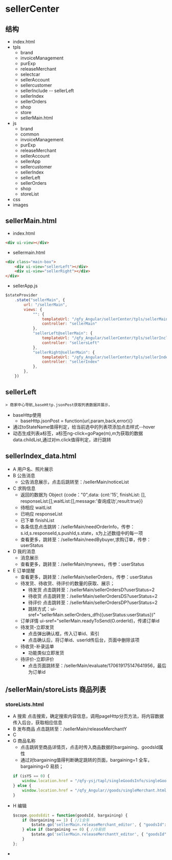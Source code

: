 # sellerCenter
## 结构
* index.html
* tpls
    * brand
    * invoiceManagement
    * purExp
    * releaseMerchant
    * selectcar
    * sellerAccount
    * sellercustomer
    * sellerInclude -- sellerLeft
    * sellerIndex
    * sellerOrders
    * shop
    * store
    * sellerMain.html
* js
    * brand
    * common
    * invoiceManagement
    * purExp
    * releaseMerchant
    * sellerAccount
    * sellerApp
    * sellercustomer
    * sellerIndex
    * sellerLeft
    * sellerOrders
    * shop
    * storeList
* css
* images
## sellerMain.html
* index.html
```html
<div ui-view></div>
```
* sellermain.html
```html
<div class="main-box">
    <div ui-view="sellerLeft"></div>
    <div ui-view="sellerRight"></div>
</div>
```
* sellerApp.js
```js
$stateProvider
    .state("sellerMain", {
        url: "/sellerMain",
        views: {
            "": {
                templateUrl: "/qfy_Angular/sellerCenter/tpls/sellerMain.html",
                controller: "sellerMain"
            },
            "sellerLeft@sellerMain": {
                templateUrl: "/qfy_Angular/sellerCenter/tpls/sellerInclude/sellersLeft.html",
                controller: "sellersLeft"
            },
            "sellerRight@sellerMain": {
                templateUrl: "/qfy_Angular/sellerCenter/tpls/sellerIndex/sellerIndex_data.html",
                controller: "sellerIndex"
            },
        },
    })
```
## sellerLeft
    > 商家中心导航,baseHttp.jsonPost获取列表数据并展示，
* baseHttp使用
    * baseHttp.jsonPost = function(url,param,back,error){}
* 通过toStateName值得判定，给当前选中的列表项添加点击样式--hover
* 动态生成列表a标签，a标签ng-click=goPage(m),m为获取的数据data.childList,通过对m.click值得判定，进行跳转
## sellerIndex_data.html
* A 用户名、照片展示
* B 公告消息
    * 公告消息展示，点击后跳转至：/sellerMain/noticeList
* C 求购信息
    * 返回的数据为 Object {code："0",data: {cnt:'15', finishList: [], responseList:[],waitList:[],message:'查询成功',result:true}}
    * 待相应 waitList
    * 已响应 responseList
    * 已下单 finishList
    * 各条信息点击跳转：/sellerMain/needOrderInfo，传参：s.id,s.responseId,s.pushId,s.state，s为上述数组中的每一项
    * 查看更多，跳转至：/sellerMain/needBybuyer,求购订单，传参：userStatus
* D 我的消息
    * 消息展示
    * 查看更多，跳转至：/sellerMain/mynews，传参：userStatus
* E 订单提醒
    * 查看更多，跳转至：/sellerMain/sellerOrders，传参：userStatus
    * 待发货、待收货、待评价的数量的获取、展示；
        * 待发货 点击跳转至：/sellerMain/sellerOrdersD?userStatus=2
        * 待收货 点击跳转至：/sellerMain/sellerOrdersDS?userStatus=2
        * 待评价 点击跳转至：/sellerMain/sellerOrdersDP?userStatus=2
        * 跳转方式：ui-sref="sellerMain.sellerOrders_dfh({userStatus:userStatus})"
    * 订单详情 ui-sref="sellerMain.readyToSend(O.orderId)，传递订单id
    * 待发货-立即发货
        * 点击弹出确认框，传入订单id、索引
        * 点击确认后，将订单id、userId传后台，页面中删除该项
    * 待收货-补录运单
        * 功能类似立即发货
    * 待评价-立即评价
        * 点击页面跳转至：/sellerMain/evaluate/170619175147641956，最后为订单id
## /sellerMain/storeLists 商品列表
### storeLists.html
* A 搜索 点击搜索，确定搜索内容信息，调用pageHttp分页方法，将内容数据传入后台，获取相应信息
* B 发布商品 点击跳转至：/sellerMain/releaseMerchantY
* C 
* G 商品名称
    * 点击跳转至商品详情页，点击时传入商品数据的bargaining、goodsId属性
    * 通过对bargaining值得判断确定跳转的页面，bargaining=1 全车，bargaining=0 易损；
    ```js
    if (isYS == 0) {
        window.location.href = "/qfy-ysj/tapl/singleGoodsInfo/singleGoodsInfo.html?goodsID=" + goods_Id;
    } else {
        window.location.href = "/qfy_Angular//goods/singleMerchant.html?id=" + goods_Id;
    }
    ```
* H 编辑 
    ```js
    $scope.goodsEdit = function(goodsId, bargaining) {
        if (bargaining == 1) { //1全车
            $state.go('sellerMain.releaseMerchant_editor', { "goodsId": goodsId });
        } else if (bargaining == 0) { //0易损
            $state.go('sellerMain.releaseMerchantY_editor', { "goodsId": goodsId });
        }
    };
    ```
* 